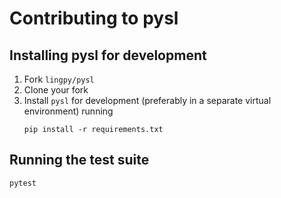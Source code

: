 # Contributing to pysl

## Installing pysl for development

1. Fork `lingpy/pysl`
2. Clone your fork
3. Install `pysl` for development (preferably in a separate virtual environment) running
   ```shell script
   pip install -r requirements.txt
   ```


## Running the test suite

```shell script
pytest
```
